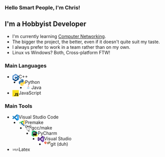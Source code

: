 ### Hello Smart People, I'm Chris!

## I'm a Hobbyist Developer

- I'm currently learning [Computer Networking](https://www.pearson.com/us/higher-education/program/Kurose-Computer-Networking-A-Top-Down-Approach-7th-Edition/PGM1101673.html).
- The bigger the project, the better, even if it doesn't quite suit my taste.
- I always prefer to work in a team rather than on my own.
- Linux vs Windows? Both, Cross-platform FTW!

### Main Languages
- <img align="left" width="20px" src="images/c%2B%2B.png">C++
- <img align="left" width="20px" src="images/python.png">Python
- <img align="left" width="20px" src="images/java.jpg">Java
- <img align="left" width="20px" src="images/js.png">JavaScript

### Main Tools
- <img align="left" width="20px" src="images/vsc.png">Visual Studio Code
- <img align="left" width="20px" src="images/premake.png">Premake
- <img align="left" width="20px" src="images/gnu.png">gcc/make
- <img align="left" width="20px" src="images/pycharm.png">PyCharm
- <img align="left" width="20px" src="images/vs.png">Visual Studio
- <img align="left" width="20px" src="images/git.png">git (duh)
- <img align="left" width="20px" src="images/latex.jpg">Latex
